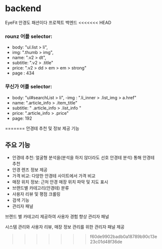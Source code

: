 # backend
EyeFit 안경도 패션이다 프로젝트 백엔드
<<<<<<< HEAD


### rounz 어플 selector:
- body: "ul.list > li",
- img: ".thumb > img",
- name: ".v2 > dt",
- subtitle: ".v2 > .title"
- price: ".v2 > dd > em > em > strong"
- page : 434

### 무신가 어플 selector:
- body: "ul#searchList > li",
-img : ".li_inner > .list_img > a.href"
- name: ".article_info > .item_title"
- subtitle: " .article_info > .list_info "
- price: ".article_info > .price"
- page: 192              


=======
안경테 추천 및 정보 제공 기능

## 주요 기능

- 안경테 추천: 얼굴형 분석을(분석을 하지 않더라도 선호 안경테 분석) 통해 안경테 추천
- 안경 렌즈 정보 제공
- 가격 비교: 다양한 안경테 사이트에서 가격 비교
- 매장 위치 정보: 근처 안경 매장 위치 파악 및 지도 표시
- 브랜드별 카테고리(안경테) 분류
- 사용자 리뷰 및 평점 크롤링
- 검색 기능
- 관리자 패널

브랜드 별 카테고리 제공하여 사용자 경험 향상
관리자 패널

시스템 관리와 사용자 리뷰, 매장 정보 관리를 위한 관리자 패널 제공
>>>>>>> f60de9902badb0a18789b90c13e23c01d48f36de

